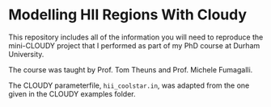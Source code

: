 Modelling HII Regions With Cloudy
=================================

This repository includes all of the information you will need to reproduce
the mini-CLOUDY project that I performed as part of my PhD course at Durham
University.

The course was taught by Prof. Tom Theuns and Prof. Michele Fumagalli.

The CLOUDY parameterfile, `hii_coolstar.in`, was adapted from the one given
in the CLOUDY examples folder.

